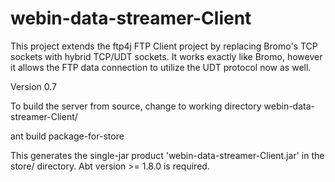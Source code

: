webin-data-streamer-Client
==========================

This project extends the ftp4j FTP Client project by replacing Bromo's TCP sockets with hybrid TCP/UDT sockets. It works exactly like Bromo, however it allows the FTP data connection to utilize the UDT protocol now as well.

Version 0.7

To build the server from source, change to working directory webin-data-streamer-Client/

ant build package-for-store

This generates the single-jar product 'webin-data-streamer-Client.jar' in the store/ directory. Abt version >= 1.8.0 is required.
